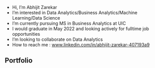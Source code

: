 - Hi, I’m Abhijit Zarekar
- I’m interested in Data Analytics/Business Analytics/Machine Learning/Data Science
- I’m currently pursuing MS in Business Analytics at UIC
- I would graduate in May 2022 and looking actively for fulltime job opportunities
- I’m looking to collaborate on Data Analytics
- How to reach me : www.linkedin.com/in/abhijit-zarekar-407193a9

<!---
abhijit-z/abhijit-z is a ✨ special ✨ repository because its `README.md` (this file) appears on your GitHub profile.
You can click the Preview link to take a look at your changes.
--->



## Portfolio
